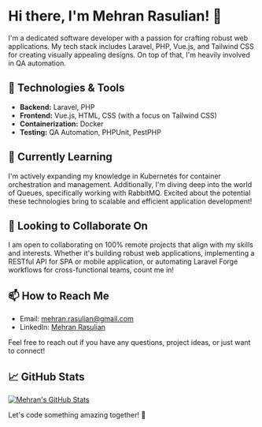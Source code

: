 # Hi there, I'm Mehran Rasulian! 👋

I'm a dedicated software developer with a passion for crafting robust web applications. My tech stack includes Laravel, PHP, Vue.js, and Tailwind CSS for creating visually appealing designs. On top of that, I'm heavily involved in QA automation.

## 🔧 Technologies & Tools

- **Backend:** Laravel, PHP
- **Frontend:** Vue.js, HTML, CSS (with a focus on Tailwind CSS)
- **Containerization:** Docker
- **Testing:** QA Automation, PHPUnit, PestPHP

## 🌱 Currently Learning

I'm actively expanding my knowledge in Kubernetes for container orchestration and management. Additionally, I'm diving deep into the world of Queues, specifically working with RabbitMQ. Excited about the potential these technologies bring to scalable and efficient application development!

## 💼 Looking to Collaborate On

I am open to collaborating on 100% remote projects that align with my skills and interests. Whether it's building robust web applications, implementing a RESTful API for SPA or mobile application, or automating Laravel Forge workflows for cross-functional teams, count me in!

## 📫 How to Reach Me

- Email: [mehran.rasulian@gmail.com](mailto:mehran.rasulian@gmail.com)
- LinkedIn: [Mehran Rasulian](https://www.linkedin.com/in/mehranrasulian)

Feel free to reach out if you have any questions, project ideas, or just want to connect!

## 📈 GitHub Stats

[![Mehran's GitHub Stats](https://github-readme-stats.vercel.app/api?username=mehrancodes&show_icons=true&count_private=true&hide=issues&theme=dark)](https://github.com/mehrancodes)

Let's code something amazing together! 🚀
